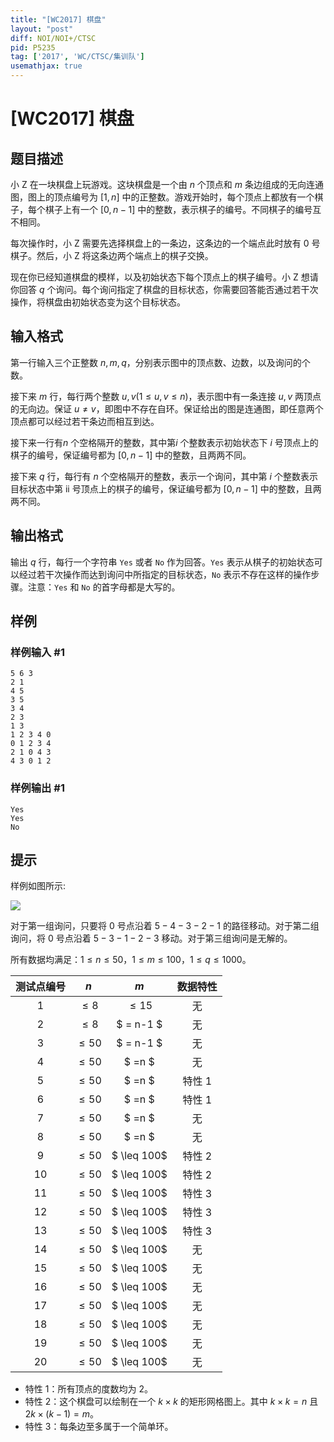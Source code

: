 ```yaml
---
title: "[WC2017] 棋盘"
layout: "post"
diff: NOI/NOI+/CTSC
pid: P5235
tag: ['2017', 'WC/CTSC/集训队']
usemathjax: true
---
```


# [WC2017] 棋盘
## 题目描述

小 Z 在一块棋盘上玩游戏。这块棋盘是一个由 $n$ 个顶点和 $m$ 条边组成的无向连通图，图上的顶点编号为 $[1,n]$ 中的正整数。游戏开始时，每个顶点上都放有一个棋子，每个棋子上有一个 $[0,n-1]$ 中的整数，表示棋子的编号。不同棋子的编号互不相同。

每次操作时，小 Z 需要先选择棋盘上的一条边，这条边的一个端点此时放有 $0$ 号棋子。然后，小 Z 将这条边两个端点上的棋子交换。

现在你已经知道棋盘的模样，以及初始状态下每个顶点上的棋子编号。小 Z 想请你回答 $q$ 个询问。每个询问指定了棋盘的目标状态，你需要回答能否通过若干次操作，将棋盘由初始状态变为这个目标状态。
## 输入格式

第一行输入三个正整数 $n,m,q$，分别表示图中的顶点数、边数，以及询问的个数。

接下来 $m$ 行，每行两个整数 $u,v(1\leq u,v\leq n)$，表示图中有一条连接 $u,v$ 两顶点的无向边。保证 $u\neq v$，即图中不存在自环。保证给出的图是连通图，即任意两个顶点都可以经过若干条边而相互到达。

接下来一行有$n$ 个空格隔开的整数，其中第$i$ 个整数表示初始状态下 $i$ 号顶点上的棋子的编号，保证编号都为 $[0,n-1]$ 中的整数，且两两不同。

接下来 $q$ 行，每行有 $n$ 个空格隔开的整数，表示一个询问，其中第 $i$ 个整数表示目标状态中第 ii 号顶点上的棋子的编号，保证编号都为 $[0,n-1]$ 中的整数，且两两不同。
## 输出格式

输出 $q$ 行，每行一个字符串 ```Yes``` 或者 ```No``` 作为回答。```Yes``` 表示从棋子的初始状态可以经过若干次操作而达到询问中所指定的目标状态，```No``` 表示不存在这样的操作步骤。注意：```Yes``` 和 ```No``` 的首字母都是大写的。
## 样例

### 样例输入 #1
```
5 6 3
2 1
4 5
3 5
3 4
2 3
1 3
1 2 3 4 0
0 1 2 3 4
2 1 0 4 3
4 3 0 1 2
```
### 样例输出 #1
```
Yes
Yes
No
```
## 提示

样例如图所示:

![](http://img.uoj.ac/problem/287/sample.jpg)

对于第一组询问，只要将 $0$ 号点沿着 $5-4-3-2-1$ 的路径移动。对于第二组询问，将 $0$ 号点沿着 $5-3-1-2-3$ 移动。对于第三组询问是无解的。

所有数据均满足：$1 \leq n \leq 50$，$1 \leq m \leq 100$，$1 \leq q \leq 1000$。

| 测试点编号 | $n$       | $m$         | 数据特性 |
| :-----: | :---------: | :-----------: | :----: |
| 1     | $\leq 8$ | $\leq 15$  | 无    |
| 2     | $\leq 8$  | $ = n-1 $   | 无    |
| 3     | $\leq 50$ | $ = n-1 $   | 无    |
| 4     | $\leq 50$ | $ =n $      | 无    |
| 5     | $\leq 50$ | $ =n $      | 特性 1  |
| 6     | $\leq 50$ | $ =n $      | 特性 1  |
| 7     | $\leq 50$ | $ =n $      | 无    |
| 8     | $\leq 50$ | $ =n $      | 无    |
| 9     | $\leq 50$ | $ \leq 100$ | 特性 2  |
| 10    | $\leq 50$ | $ \leq 100$ | 特性 2  |
| 11    | $\leq 50$ | $ \leq 100$ | 特性 3  |
| 12    | $\leq 50$ | $ \leq 100$ | 特性 3  |
| 13    | $\leq 50$ | $ \leq 100$ | 特性 3  |
| 14    | $\leq 50$ | $ \leq 100$ | 无    |
| 15    | $\leq 50$ | $ \leq 100$ | 无    |
| 16    | $\leq 50$ | $ \leq 100$ | 无    |
| 17    | $\leq 50$ | $ \leq 100$ | 无    |
| 18    | $\leq 50$ | $ \leq 100$ | 无    |
| 19    | $\leq 50$ | $ \leq 100$ | 无    |
| 20    | $\leq 50$ | $ \leq 100$ | 无    |

- 特性 1：所有顶点的度数均为 $2$。
- 特性 2：这个棋盘可以绘制在一个 $k \times k$ 的矩形网格图上。其中 $k \times k=n$ 且 $2k \times (k-1)=m$。
- 特性 3：每条边至多属于一个简单环。
